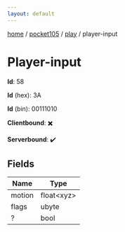 ```yaml
---
layout: default
---
```


[home](/)  /  [pocket105](/protocol/pocket105)  /  [play](/protocol/pocket105/play)  /  player-input

# Player-input

**Id**: 58

**Id** (hex): 3A

**Id** (bin): 00111010

**Clientbound**: ✖️

**Serverbound**: ✔️

## Fields

Name | Type
---|---
motion | float&lt;xyz&gt;
flags | ubyte
? | bool

